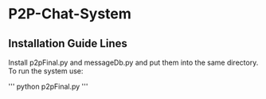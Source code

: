# P2P-Chat-System

## Installation Guide Lines

Install p2pFinal.py and messageDb.py and put them into the same directory. To run the system use:

'''
python p2pFinal.py
'''

